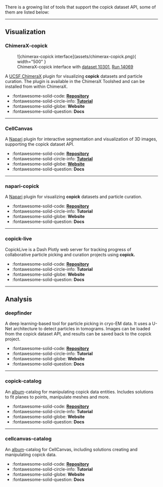 There is a growing list of tools that support the copick dataset API, some of them are listed below:

---

## **Visualization**
### ChimeraX-copick



<figure markdown="span">
  ![chimerax-copick interface](assets/chimerax-copick.png){ width="500" }
  <figcaption>ChimeraX-copick interface with <a href="https://cryoetdataportal.czscience.com/datasets/10301">dataset 10301</a>, <a href="https://cryoetdataportal.czscience.com/runs/14069">Run 14069</a></figcaption>
</figure>

A [UCSF ChimeraX](https://preview.cgl.ucsf.edu/chimerax/) plugin for visualizing **copick** datasets and particle
curation. The plugin is available in the ChimeraX Toolshed and can be installed from within ChimeraX.

<div class="grid cards" markdown>

- :fontawesome-solid-code: [__Repository__](https://github.com/uermel/chimerax-copick)
- :fontawesome-solid-circle-info: [__Tutorial__](examples/tutorials/chimerax.md)
- :fontawesome-solid-globe: __Website__
- :fontawesome-solid-question: __Docs__

</div>

---

### CellCanvas

A [Napari](https://napari.org/) plugin for interactive segmentation and visualization of 3D images, supporting the copick
dataset API.

<div class="grid cards" markdown>

- :fontawesome-solid-code: [__Repository__](https://github.com/cellcanvas/cellcanvas)
- :fontawesome-solid-circle-info: [__Tutorial__](https://album.cellcanvas.org/tutorial)
- :fontawesome-solid-globe: [__Website__](https://cellcanvas.org/)
- :fontawesome-solid-question: __Docs__

</div>

---

### napari-copick

A [Napari](https://napari.org/) plugin for visualizing **copick** datasets and particle curation.

<div class="grid cards" markdown>

- :fontawesome-solid-code: [__Repository__](https://github.com/kephale/napari-copick)
- :fontawesome-solid-circle-info: __Tutorial__
- :fontawesome-solid-globe: __Website__
- :fontawesome-solid-question: __Docs__

</div>

---

### copick-live

CopickLive is a Dash Plotly web server for tracking progress of collaborative particle picking and curation projects
using **copick.**

<div class="grid cards" markdown>

- :fontawesome-solid-code: [__Repository__](https://github.com/zhuowenzhao/copick_live)
- :fontawesome-solid-circle-info: __Tutorial__
- :fontawesome-solid-globe: __Website__
- :fontawesome-solid-question: __Docs__

</div>

---

## **Analysis**

### deepfinder

A deep learning-based tool for particle picking in cryo-EM data. It uses a U-Net architecture to detect particles in
tomograms. Images can be loaded from the copick dataset API, and results can be saved back to the copick project.

<div class="grid cards" markdown>

- :fontawesome-solid-code: [__Repository__](https://github.com/jtschwar/cryoet-deepfinder/tree/master)
- :fontawesome-solid-circle-info: __Tutorial__
- :fontawesome-solid-globe: __Website__
- :fontawesome-solid-question: __Docs__

</div>

---

### copick-catalog

An [album](https://album.solutions)-catalog for manipulating copick data entities. Includes solutions to fit planes to
points, manipulate meshes and more.

<div class="grid cards" markdown>

- :fontawesome-solid-code: [__Repository__](https://github.com/uermel/copick-catalog)
- :fontawesome-solid-circle-info: __Tutorial__
- :fontawesome-solid-globe: __Website__
- :fontawesome-solid-question: __Docs__

</div>

---

### cellcanvas-catalog

An [album](https://album.solutions)-catalog for CellCanvas, including solutions creating and manipulating copick data.

<div class="grid cards" markdown>

- :fontawesome-solid-code: [__Repository__](https://github.com/cellcanvas/album-catalog)
- :fontawesome-solid-circle-info: __Tutorial__
- :fontawesome-solid-globe: __Website__
- :fontawesome-solid-question: __Docs__

</div>
